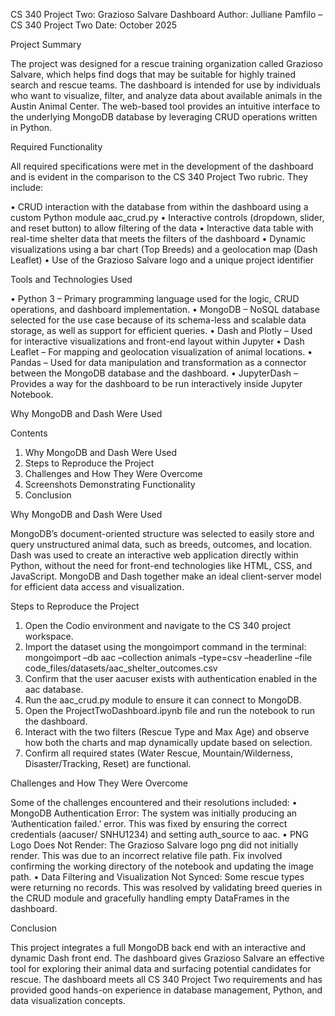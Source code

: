 CS 340 Project Two: Grazioso Salvare Dashboard
Author: Julliane Pamfilo – CS 340 Project Two
Date: October 2025

Project Summary

The project was designed for a rescue training organization called Grazioso Salvare, which helps find dogs that may be suitable for highly trained search and rescue teams. The dashboard is intended for use by individuals who want to visualize, filter, and analyze data about available animals in the Austin Animal Center. The web-based tool provides an intuitive interface to the underlying MongoDB database by leveraging CRUD operations written in Python.

Required Functionality

All required specifications were met in the development of the dashboard and is evident in the comparison to the CS 340 Project Two rubric. They include:

• CRUD interaction with the database from within the dashboard using a custom Python module aac_crud.py
• Interactive controls (dropdown, slider, and reset button) to allow filtering of the data
• Interactive data table with real-time shelter data that meets the filters of the dashboard
• Dynamic visualizations using a bar chart (Top Breeds) and a geolocation map (Dash Leaflet)
• Use of the Grazioso Salvare logo and a unique project identifier

Tools and Technologies Used

• Python 3 – Primary programming language used for the logic, CRUD operations, and dashboard implementation.
• MongoDB – NoSQL database selected for the use case because of its schema-less and scalable data storage, as well as support for efficient queries.
• Dash and Plotly – Used for interactive visualizations and front-end layout within Jupyter
• Dash Leaflet – For mapping and geolocation visualization of animal locations.
• Pandas – Used for data manipulation and transformation as a connector between the MongoDB database and the dashboard.
• JupyterDash – Provides a way for the dashboard to be run interactively inside Jupyter Notebook.

Why MongoDB and Dash Were Used

Contents 
1. Why MongoDB and Dash Were Used 
2. Steps to Reproduce the Project 
3. Challenges and How They Were Overcome 
4. Screenshots Demonstrating Functionality 
5. Conclusion 

Why MongoDB and Dash Were Used 

MongoDB’s document-oriented structure was selected to easily store and query unstructured animal data, such as breeds, outcomes, and location. Dash was used to create an interactive web application directly within Python, without the need for front-end technologies like HTML, CSS, and JavaScript. MongoDB and Dash together make an ideal client-server model for efficient data access and visualization.

Steps to Reproduce the Project 
1. Open the Codio environment and navigate to the CS 340 project workspace.
2. Import the dataset using the mongoimport command in the terminal:
mongoimport –db aac –collection animals –type=csv –headerline –file code_files/datasets/aac_shelter_outcomes.csv
3. Confirm that the user aacuser exists with authentication enabled in the aac database.
4. Run the aac_crud.py module to ensure it can connect to MongoDB.
5. Open the ProjectTwoDashboard.ipynb file and run the notebook to run the dashboard.
6. Interact with the two filters (Rescue Type and Max Age) and observe how both the charts and map dynamically update based on selection.
7. Confirm all required states (Water Rescue, Mountain/Wilderness, Disaster/Tracking, Reset) are functional.

Challenges and How They Were Overcome 

Some of the challenges encountered and their resolutions included:
• MongoDB Authentication Error: The system was initially producing an ‘Authentication failed.’ error. This was fixed by ensuring the correct credentials (aacuser/ SNHU1234) and setting auth_source to aac.
• PNG Logo Does Not Render: The Grazioso Salvare logo png did not initially render. This was due to an incorrect relative file path. Fix involved confirming the working directory of the notebook and updating the image path.
• Data Filtering and Visualization Not Synced: Some rescue types were returning no records. This was resolved by validating breed queries in the CRUD module and gracefully handling empty DataFrames in the dashboard.

Conclusion 

This project integrates a full MongoDB back end with an interactive and dynamic Dash front end. The dashboard gives Grazioso Salvare an effective tool for exploring their animal data and surfacing potential candidates for rescue. The dashboard meets all CS 340 Project Two requirements and has provided good hands-on experience in database management, Python, and data visualization concepts.